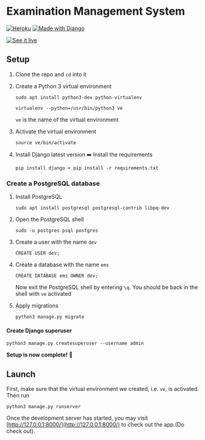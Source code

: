 # Examination Management System

[![Heroku](https://img.shields.io/badge/Heroku-deployed-7e57c2.svg?style=flat-square)][app-link]
[![Made with Django](https://www.djangoproject.com/m/img/badges/djangomade124x25.gif)](http://www.djangoproject.com)

[![See it live][image-link]][app-link]

## Setup
1. Clone the repo and `cd` into it

2. Create a Python 3 virtual environment

	```
	sudo apt install python3-dev python-virtualenv
	```

	```
	virtualenv --python=/usr/bin/python3 ve
	```

	`ve` is the name of the virtual environment

3. Activate the virtual environment

	```
	source ve/bin/activate
	```

4. Install Django latest version ➡️ Install the requirements

	```
	pip install django ➡️ pip install -r requirements.txt
	```

### Create a PostgreSQL database
1. Install PostgreSQL

	```
	sudo apt install postgresql postgresql-contrib libpq-dev
	```

2. Open the PostgreSQL shell

	```
	sudo -u postgres psql postgres
	```

3. Create a user with the name `dev`

	```
	CREATE USER dev;
	```

4. Create a database with the name `ems`

	```
	CREATE DATABASE ems OWNER dev;
	```

	Now exit the PostgreSQL shell by entering `\q`. You should be back in the shell with `ve` activated

5. Apply migrations

	```
	python3 manage.py migrate
 	```

#### Create Django superuser
```
python3 manage.py createsuperuser --username admin
```

**Setup is now complete!** :tada:

## Launch
First, make sure that the virtual environment we created, i.e. `ve`, is activated. Then run

```
python3 manage.py runserver
```

Once the development server has started, you may visit [http://127.0.0.1:8000/](http://127.0.0.1:8000/) to check out the app.(Do check out).


[app-link]: https://e-m-s.herokuapp.com/
[image-link]: https://cloud.githubusercontent.com/assets/11466676/22126660/95d09678-debe-11e6-9e1b-009f1ca782ee.png
